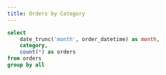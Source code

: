 ```yaml
---
title: Orders by Category
---
```


```sql orders_by_month
select
    date_trunc('month', order_datetime) as month,
    category,
    count(*) as orders
from orders
group by all
```


<BarChart data={orders_by_month} series=category/>

<OpenAI data={orders_by_month}/>
